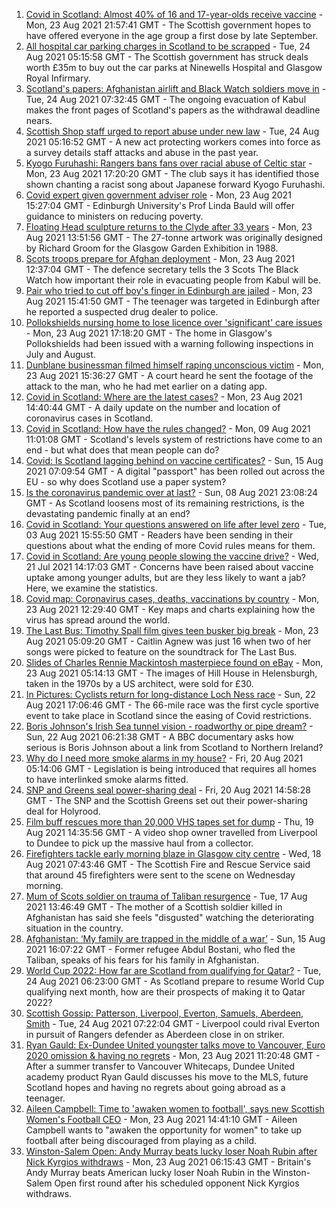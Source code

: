 1. [Covid in Scotland: Almost 40% of 16 and 17-year-olds receive vaccine](https://www.bbc.co.uk/news/uk-scotland-58309730) - Mon, 23 Aug 2021 21:57:41 GMT - The Scottish government hopes to have offered everyone in the age group a first dose by late September.
2. [All hospital car parking charges in Scotland to be scrapped](https://www.bbc.co.uk/news/uk-scotland-58306354) - Tue, 24 Aug 2021 05:15:58 GMT - The Scottish government has struck deals worth £35m to buy out the car parks at Ninewells Hospital and Glasgow Royal Infirmary.
3. [Scotland's papers: Afghanistan airlift and Black Watch soldiers move in](https://www.bbc.co.uk/news/uk-scotland-58314259) - Tue, 24 Aug 2021 07:32:45 GMT - The ongoing evacuation of Kabul makes the front pages of Scotland's papers as the withdrawal deadline nears.
4. [Scottish Shop staff urged to report abuse under new law](https://www.bbc.co.uk/news/uk-scotland-scotland-business-58307506) - Tue, 24 Aug 2021 05:16:52 GMT - A new act protecting workers comes into force as a survey details staff attacks and abuse in the past year.
5. [Kyogo Furuhashi: Rangers bans fans over racial abuse of Celtic star](https://www.bbc.co.uk/news/uk-scotland-glasgow-west-58300455) - Mon, 23 Aug 2021 17:20:20 GMT - The club says it has identified those shown chanting a racist song about Japanese forward Kyogo Furuhashi.
6. [Covid expert given government adviser role](https://www.bbc.co.uk/news/uk-scotland-58306235) - Mon, 23 Aug 2021 15:27:04 GMT - Edinburgh University's Prof Linda Bauld will offer guidance to ministers on reducing poverty.
7. [Floating Head sculpture returns to the Clyde after 33 years](https://www.bbc.co.uk/news/uk-scotland-glasgow-west-58306353) - Mon, 23 Aug 2021 13:51:56 GMT - The 27-tonne artwork was originally designed by Richard Groom for the Glasgow Garden Exhibition in 1988.
8. [Scots troops prepare for Afghan deployment](https://www.bbc.co.uk/news/uk-scotland-58306226) - Mon, 23 Aug 2021 12:37:04 GMT - The defence secretary tells the 3 Scots The Black Watch how important their role in evacuating people from Kabul will be.
9. [Pair who tried to cut off boy's finger in Edinburgh are jailed](https://www.bbc.co.uk/news/uk-scotland-edinburgh-east-fife-58309841) - Mon, 23 Aug 2021 15:41:50 GMT - The teenager was targeted in Edinburgh after he reported a suspected drug dealer to police.
10. [Pollokshields nursing home to lose licence over 'significant' care issues](https://www.bbc.co.uk/news/uk-scotland-glasgow-west-58306346) - Mon, 23 Aug 2021 17:18:20 GMT - The home in Glasgow's Pollokshields had been issued with a warning following inspections in July and August.
11. [Dunblane businessman filmed himself raping unconscious victim](https://www.bbc.co.uk/news/uk-scotland-tayside-central-58309710) - Mon, 23 Aug 2021 15:36:27 GMT - A court heard he sent the footage of the attack to the man, who he had met earlier on a dating app.
12. [Covid in Scotland: Where are the latest cases?](https://www.bbc.co.uk/news/uk-scotland-53511877) - Mon, 23 Aug 2021 14:40:44 GMT - A daily update on the number and location of coronavirus cases in Scotland.
13. [Covid in Scotland: How have the rules changed?](https://www.bbc.co.uk/news/uk-scotland-53166816) - Mon, 09 Aug 2021 11:01:08 GMT - Scotland's levels system of restrictions have come to an end - but what does that mean people can do?
14. [Covid: Is Scotland lagging behind on vaccine certificates?](https://www.bbc.co.uk/news/uk-scotland-57519070) - Sun, 15 Aug 2021 07:09:54 GMT - A digital "passport" has been rolled out across the EU - so why does Scotland use a paper system?
15. [Is the coronavirus pandemic over at last?](https://www.bbc.co.uk/news/uk-scotland-58112939) - Sun, 08 Aug 2021 23:08:24 GMT - As Scotland loosens most of its remaining restrictions, is the devastating pandemic finally at an end?
16. [Covid in Scotland: Your questions answered on life after level zero](https://www.bbc.co.uk/news/uk-scotland-58071989) - Tue, 03 Aug 2021 15:55:50 GMT - Readers have been sending in their questions about what the ending of more Covid rules means for them.
17. [Covid in Scotland: Are young people slowing the vaccine drive?](https://www.bbc.co.uk/news/uk-scotland-57915106) - Wed, 21 Jul 2021 14:17:03 GMT - Concerns have been raised about vaccine uptake among younger adults, but are they less likely to want a jab? Here, we examine the statistics.
18. [Covid map: Coronavirus cases, deaths, vaccinations by country](https://www.bbc.co.uk/news/world-51235105) - Mon, 23 Aug 2021 12:29:40 GMT - Key maps and charts explaining how the virus has spread around the world.
19. [The Last Bus: Timothy Spall film gives teen busker big break](https://www.bbc.co.uk/news/uk-scotland-58297986) - Mon, 23 Aug 2021 05:09:20 GMT - Caitlin Agnew was just 16 when two of her songs were picked to feature on the soundtrack for The Last Bus.
20. [Slides of Charles Rennie Mackintosh masterpiece found on eBay](https://www.bbc.co.uk/news/uk-scotland-glasgow-west-58297073) - Mon, 23 Aug 2021 05:14:13 GMT - The images of Hill House in Helensburgh, taken in the 1970s by a US architect, were sold for £30.
21. [In Pictures: Cyclists return for long-distance Loch Ness race](https://www.bbc.co.uk/news/uk-scotland-highlands-islands-58299528) - Sun, 22 Aug 2021 17:06:46 GMT - The 66-mile race was the first cycle sportive event to take place in Scotland since the easing of Covid restrictions.
22. [Boris Johnson's Irish Sea tunnel vision - roadworthy or pipe dream?](https://www.bbc.co.uk/news/uk-northern-ireland-58269437) - Sun, 22 Aug 2021 06:21:38 GMT - A BBC documentary asks how serious is Boris Johnson about a link from Scotland to Northern Ireland?
23. [Why do I need more smoke alarms in my house?](https://www.bbc.co.uk/news/uk-scotland-58268855) - Fri, 20 Aug 2021 05:14:06 GMT - Legislation is being introduced that requires all homes to have interlinked smoke alarms fitted.
24. [SNP and Greens seal power-sharing deal](https://www.bbc.co.uk/news/uk-scotland-58281867) - Fri, 20 Aug 2021 14:58:28 GMT - The SNP and the Scottish Greens set out their power-sharing deal for Holyrood.
25. [Film buff rescues more than 20,000 VHS tapes set for dump](https://www.bbc.co.uk/news/uk-scotland-tayside-central-58273051) - Thu, 19 Aug 2021 14:35:56 GMT - A video shop owner travelled from Liverpool to Dundee to pick up the massive haul from a collector.
26. [Firefighters tackle early morning blaze in Glasgow city centre](https://www.bbc.co.uk/news/uk-scotland-58255126) - Wed, 18 Aug 2021 07:43:46 GMT - The Scottish Fire and Rescue Service said that around 45 firefighters were sent to the scene on Wednesday morning.
27. [Mum of Scots soldier on trauma of Taliban resurgence](https://www.bbc.co.uk/news/uk-scotland-58247951) - Tue, 17 Aug 2021 13:46:49 GMT - The mother of a Scottish soldier killed in Afghanistan has said she feels "disgusted" watching the deteriorating situation in the country.
28. [Afghanistan: ‘My family are trapped in the middle of a war’](https://www.bbc.co.uk/news/uk-scotland-58224887) - Sun, 15 Aug 2021 16:07:22 GMT - Former refugee Abdul Bostani, who fled the Taliban, speaks of his fears for his family in Afghanistan.
29. [World Cup 2022: How far are Scotland from qualifying for Qatar?](https://www.bbc.co.uk/sport/football/58215232) - Tue, 24 Aug 2021 06:23:00 GMT - As Scotland prepare to resume World Cup qualifying next month, how are their prospects of making it to Qatar 2022?
30. [Scottish Gossip: Patterson, Liverpool, Everton, Samuels, Aberdeen, Smith](https://www.bbc.co.uk/sport/football/58310424) - Tue, 24 Aug 2021 07:22:04 GMT - Liverpool could rival Everton in pursuit of Rangers defender as Aberdeen close in on striker.
31. [Ryan Gauld: Ex-Dundee United youngster talks move to Vancouver, Euro 2020 omission & having no regrets](https://www.bbc.co.uk/sport/football/58261247) - Mon, 23 Aug 2021 11:20:48 GMT - After a summer transfer to Vancouver Whitecaps, Dundee United academy product Ryan Gauld discusses his move to the MLS, future Scotland hopes and having no regrets about going abroad as a teenager.
32. [Aileen Campbell: Time to 'awaken women to football', says new Scottish Women's Football CEO](https://www.bbc.co.uk/sport/football/58308402) - Mon, 23 Aug 2021 14:41:10 GMT - Aileen Campbell wants to "awaken the opportunity for women" to take up football after being discouraged from playing as a child.
33. [Winston-Salem Open: Andy Murray beats lucky loser Noah Rubin after Nick Kyrgios withdraws](https://www.bbc.co.uk/sport/tennis/58302495) - Mon, 23 Aug 2021 06:15:43 GMT - Britain's Andy Murray beats American lucky loser Noah Rubin in the Winston-Salem Open first round after his scheduled opponent Nick Kyrgios withdraws.
